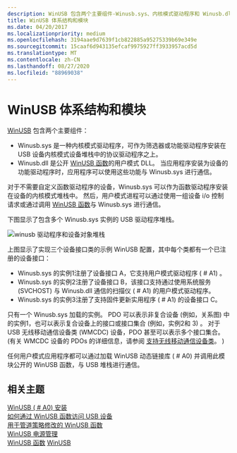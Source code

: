 ```yaml
---
description: WinUSB 包含两个主要组件-Winusb.sys、内核模式驱动程序和 Winusb.dll 用户模式 DLL。
title: WinUSB 体系结构和模块
ms.date: 04/20/2017
ms.localizationpriority: medium
ms.openlocfilehash: 3194aae9d7639f1cb822885a95275339b69e349e
ms.sourcegitcommit: 15caaf6d943135efcaf9975927ff3933957acd5d
ms.translationtype: MT
ms.contentlocale: zh-CN
ms.lasthandoff: 08/27/2020
ms.locfileid: "88969038"
---
```

# <a name="winusb-architecture-and-modules"></a>WinUSB 体系结构和模块


[WinUSB](winusb.md) 包含两个主要组件：

-   Winusb.sys 是一种内核模式驱动程序，可作为筛选器或功能驱动程序安装在 USB 设备内核模式设备堆栈中的协议驱动程序之上。
-   Winusb.dll 是公开 [WinUSB 函数](https://docs.microsoft.com/previous-versions/windows/hardware/drivers/ff540046(v=vs.85)#winusb)的用户模式 DLL。 当应用程序安装为设备的功能驱动程序时，应用程序可以使用这些功能与 Winusb.sys 进行通信。

对于不需要自定义函数驱动程序的设备，Winusb.sys 可以作为函数驱动程序安装在设备的内核模式堆栈中。 然后，用户模式进程可以通过使用一组设备 i/o 控制请求或通过调用 [WinUSB 函数](https://docs.microsoft.com/previous-versions/windows/hardware/drivers/ff540046(v=vs.85)#winusb)与 Winusb.sys 进行通信。

下图显示了包含多个 Winusb.sys 实例的 USB 驱动程序堆栈。

![winusb 驱动程序和设备对象堆栈](images/winusb-architecture.png)

上图显示了实现三个设备接口类的示例 WinUSB 配置，其中每个类都有一个已注册的设备接口：

-   Winusb.sys 的实例1注册了设备接口 A，它支持用户模式驱动程序 ( # A1) 。
-   Winusb.sys 的实例2注册了设备接口 B，该接口支持通过使用系统服务 (SVCHOST) 与 Winusb.dll 通信的扫描仪 ( # A1) 的用户模式驱动程序。
-   Winusb.sys 的实例3注册了支持固件更新实用程序 ( # A1) 的设备接口 C。

只有一个 Winusb.sys 加载的实例。 PDO 可以表示非复合设备 (例如，关系图) 中的实例1，也可以表示复合设备上的接口或接口集合 (例如，实例2和 3) 。 对于 USB 无线移动通信设备类 (WMCDC) 设备，PDO 甚至可以表示多个接口集合。  (有关 WMCDC 设备的 PDOs 的详细信息，请参阅 [支持无线移动通信设备类](support-for-the-wireless-mobile-communication-device-class--wmcdc-.md)。 ) 

任何用户模式应用程序都可以通过加载 WinUSB 动态链接库 ( # A0) 并调用此模块公开的 WinUSB 函数，与 USB 堆栈进行通信。

## <a name="related-topics"></a>相关主题
[WinUSB ( # A0) 安装](winusb-installation.md)  
[如何通过 WinUSB 函数访问 USB 设备](using-winusb-api-to-communicate-with-a-usb-device.md)  
[用于管道策略修改的 WinUSB 函数](winusb-functions-for-pipe-policy-modification.md)  
[WinUSB 电源管理](winusb-power-management.md)  
[WinUSB 函数](https://docs.microsoft.com/previous-versions/windows/hardware/drivers/ff540046(v=vs.85)#winusb)  
[WinUSB](winusb.md)  



